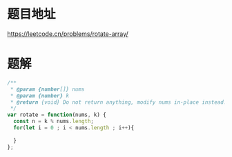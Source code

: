 # 题目地址
https://leetcode.cn/problems/rotate-array/

# 题解
```js
/**
 * @param {number[]} nums
 * @param {number} k
 * @return {void} Do not return anything, modify nums in-place instead.
 */
var rotate = function(nums, k) {
  const n = k % nums.length;
  for(let i = 0 ; i < nums.length ; i++){
    
  }
};
```